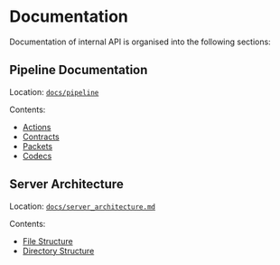 # Documentation

Documentation of internal API is organised into the following sections:

## Pipeline Documentation
Location: [`docs/pipeline`](/docs/pipeline/)

Contents:

- [Actions](/docs/pipeline/Actions.md)
- [Contracts](/docs/pipeline/Contracts.md)
- [Packets](/docs/pipeline/Packets.md)
- [Codecs](/docs/pipeline/Codecs.md)


## Server Architecture
Location: [`docs/server_architecture.md`](/docs/server_architecture.md)

Contents:

- [File Structure](/docs/server_architecture.md#file-structure)
- [Directory Structure](/docs/server_architecture.md#directory-structure)